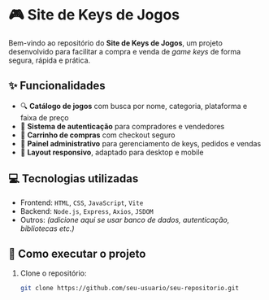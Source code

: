 # 🎮 Site de Keys de Jogos

Bem-vindo ao repositório do **Site de Keys de Jogos**, um projeto desenvolvido para facilitar a compra e venda de *game keys* de forma segura, rápida e prática.

## ✨ Funcionalidades

- 🔍 **Catálogo de jogos** com busca por nome, categoria, plataforma e faixa de preço  
- 👥 **Sistema de autenticação** para compradores e vendedores  
- 🛒 **Carrinho de compras** com checkout seguro  
- 🧾 **Painel administrativo** para gerenciamento de keys, pedidos e vendas  
- 📱 **Layout responsivo**, adaptado para desktop e mobile  

## 💻 Tecnologias utilizadas

- Frontend: `HTML`, `CSS`, `JavaScript`, `Vite`
- Backend: `Node.js`, `Express`, `Axios`, `JSDOM`
- Outros: *(adicione aqui se usar banco de dados, autenticação, bibliotecas etc.)*

## 🚀 Como executar o projeto

1. Clone o repositório:
   ```bash
   git clone https://github.com/seu-usuario/seu-repositorio.git
